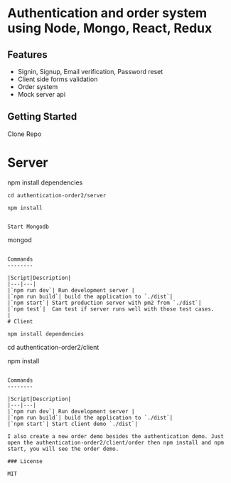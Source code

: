 # Authentication and order system using Node, Mongo, React, Redux

## Features

- Signin, Signup, Email verification, Password reset
- Client side forms validation
- Order system
- Mock server api




## Getting Started

Clone Repo



# Server

npm install dependencies

````
cd authentication-order2/server

npm install
````


````

Start Mongodb

````
mongod
````

Commands
--------

|Script|Description|
|---|---|
|`npm run dev`| Run development server |
|`npm run build`| build the application to `./dist`|
|`npm start`| Start production server with pm2 from `./dist`|
|`npm test`|  Can test if server runs well with those test cases.
|
# Client

npm install dependencies

````
cd authentication-order2/client

npm install
````

Commands
--------

|Script|Description|
|---|---|
|`npm run dev`| Run development server |
|`npm run build`| build the application to `./dist`|
|`npm start`| Start client demo `./dist`|

I also create a new order demo besides the authentication demo. Just open the authentication-order2/client/order then npm install and npm start, you will see the order demo.

### License

MIT